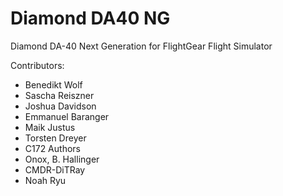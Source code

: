 # Diamond DA40 NG

Diamond DA-40 Next Generation for FlightGear Flight Simulator

Contributors:

* Benedikt Wolf
* Sascha Reiszner
* Joshua Davidson
* Emmanuel Baranger
* Maik Justus
* Torsten Dreyer
* C172 Authors
* Onox, B. Hallinger
* CMDR-DiTRay
* Noah Ryu
